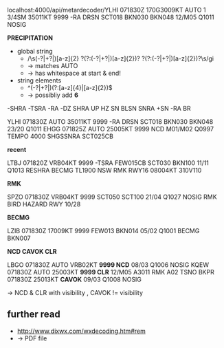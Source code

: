 localhost:4000/api/metardecoder/YLHI 071830Z 170G3009KT AUTO 1 3/4SM 35011KT 9999 -RA DRSN SCT018 BKN030 BKN048 12/M05 Q1011 NOSIG

**PRECIPITATION**

- global string
  - /\s(-?|\+?|)[a-z]{2} ?(?:(-?|\+?|)[a-z]{2})? ?(?:(-?|\+?|)[a-z]{2})?\s/gi
  - -> matches AUTO
  - -> has whitespace at start & end!
- string elements
  - ^(-?|\+?|)(?:[a-z]{4}|[a-z]{2})$
  - -> possibliy add **6**

-SHRA
-TSRA
-RA
-DZ
SHRA
UP HZ
SN BLSN
SNRA
+SN
-RA BR

YLHI 071830Z AUTO 35011KT 9999 -RA DRSN SCT018 BKN030 BKN048 23/20 Q1011
EHGG 071825Z AUTO 25005KT 9999 NCD M01/M02 Q0997 TEMPO 4000 SHGSSNRA SCT025CB

**recent**

LTBJ 071820Z VRB04KT 9999 -TSRA FEW015CB SCT030 BKN100 11/11 Q1013 RESHRA BECMG TL1900 NSW RMK RWY16 08004KT 310V110

**RMK**

SPZO 071830Z VRB04KT 9999 SCT050 SCT100 21/04 Q1027 NOSIG RMK BIRD HAZARD RWY 10/28

**BECMG**

LZIB 071830Z 17009KT 9999 FEW013 BKN014 05/02 Q1001 BECMG BKN007

**NCD CAVOK CLR**

LBGO 071830Z AUTO VRB02KT **9999 NCD** 08/03 Q1006 NOSIG
KQEW 071830Z AUTO 25003KT **9999 CLR** 12/M05 A3011 RMK A02 TSNO
BKPR 071830Z 25013KT **CAVOK** 09/03 Q1008 NOSIG

-> NCD & CLR with visibility , CAVOK != visibility

## further read

- http://www.dixwx.com/wxdecoding.htm#rem
- -> PDF file
